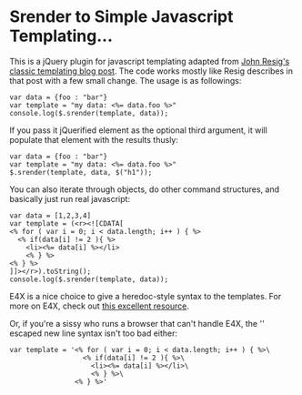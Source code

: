 <h1>Srender to Simple Javascript Templating...</h1>

This is a jQuery plugin for javascript templating adapted from <a href="http://ejohn.org/blog/javascript-micro-templating/">John Resig's classic templating blog post</a>. The code works mostly like Resig describes in that post with a few small change. The usage is as followings:

    var data = {foo : "bar"}
    var template = "my data: <%= data.foo %>"
    console.log($.srender(template, data));

If you pass it jQuerified element as the optional third argument, it will populate that element with the results thusly:

    var data = {foo : "bar"}
    var template = "my data: <%= data.foo %>"
    $.srender(template, data, $("h1"));

You can also iterate through objects, do other command structures, and basically just run real javascript:

    var data = [1,2,3,4]
    var template = (<r><![CDATA[
    <% for ( var i = 0; i < data.length; i++ ) { %>
      <% if(data[i] != 2 ){ %>
        <li><%= data[i] %></li>
        <% } %>
    <% } %>
    ]]></r>).toString();
    console.log($.srender(template, data));


E4X is a nice choice to give a heredoc-style syntax to the templates. For more on E4X, check out <a href="http://tinyurl.com/ca4l7m">this excellent resource</a>.

Or, if you're a sissy who runs a browser that can't handle E4X, the '\' escaped new line syntax isn't too bad either:

    var template = '<% for ( var i = 0; i < data.length; i++ ) { %>\
                      <% if(data[i] != 2 ){ %>\
                        <li><%= data[i] %></li>\
                        <% } %>\
                    <% } %>'